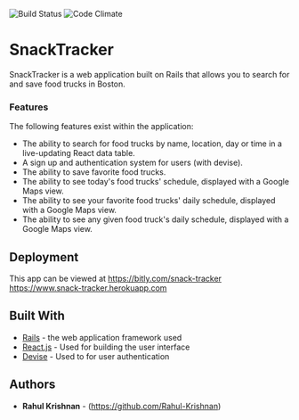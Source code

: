 ![Build Status](https://codeship.com/projects/a7726940-c94a-0134-a2a5-1ec64b81c5f8/status?branch=master)
![Code Climate](https://codeclimate.com/github/Rahul-Krishnan/food_truck_tracker.png)
<!-- ![Coverage Status](https://coveralls.io/repos/github/Rahul-Krishnan/food_truck_tracker/badge.svg?branch=tokens) -->

# SnackTracker

SnackTracker is a web application built on Rails that allows you to search for and save food trucks in Boston.

### Features

The following features exist within the application:

- The ability to search for food trucks by name, location, day or time in a live-updating React data table.
- A sign up and authentication system for users (with devise).
- The ability to save favorite food trucks.
- The ability to see today's food trucks' schedule, displayed with a Google Maps view.
- The ability to see your favorite food trucks' daily schedule, displayed with a Google Maps view.
- The ability to see any given food truck's daily schedule, displayed with a Google Maps view.


## Deployment

This app can be viewed at https://bitly.com/snack-tracker https://www.snack-tracker.herokuapp.com

## Built With

* [Rails](http://rubyonrails.org/) - the web application framework used
* [React.js](https://facebook.github.io/react/) - Used for building the user interface
* [Devise](https://rometools.github.io/rome/) - Used to for user authentication

## Authors

* **Rahul Krishnan** - (https://github.com/Rahul-Krishnan)
